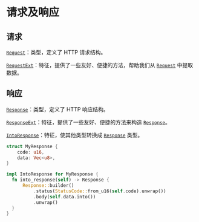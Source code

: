 # 请求及响应

## 请求

[`Request`]：类型，定义了 HTTP 请求结构。

[`RequestExt`]：特征，提供了一些友好、便捷的方法，帮助我们从 [`Request`] 中提取数据。

## 响应

[`Response`]：类型，定义了 HTTP 响应结构。

[`ResponseExt`]：特征，提供了一些友好、便捷的方法来构造 [`Response`]。

[`IntoResponse`]：特征，使其他类型转换成 [`Response`] 类型。

```rust
struct MyResponse {
    code: u16,
    data: Vec<u8>,
}

impl IntoResponse for MyResponse {
  fn into_response(self) -> Response {
      Response::builder()
          .status(StatusCode::from_u16(self.code).unwrap())
          .body(self.data.into())
          .unwrap()
  }
}
```

[`Request`]: https://docs.rs/http/0.2.8/http/request/struct.Request.html
[`RequestExt`]: https://docs.rs/viz/latest/viz/trait.RequestExt.html
[`response`]: https://docs.rs/http/0.2.8/http/request/struct.Response.html
[`responseext`]: https://docs.rs/viz/latest/viz/trait.ResponseExt.html
[`intoresponse`]: https://docs.rs/viz/latest/viz/trait.IntoResponse.html

